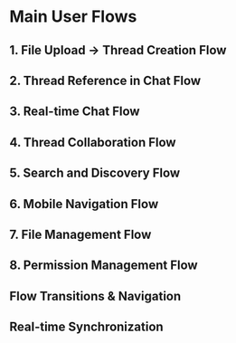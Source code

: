 # Main User Flows

<!-- 주요 사용자 플로우를 단계별로 문서화합니다 -->

## 1. File Upload → Thread Creation Flow

<!-- 파일 업로드에서 스레드 생성까지의 플로우 -->

## 2. Thread Reference in Chat Flow

<!-- 채팅에서 스레드 참조 플로우 -->

## 3. Real-time Chat Flow

<!-- 실시간 채팅 플로우 -->

## 4. Thread Collaboration Flow

<!-- 스레드 협업 플로우 -->

## 5. Search and Discovery Flow

<!-- 검색 및 발견 플로우 -->

## 6. Mobile Navigation Flow

<!-- 모바일 네비게이션 플로우 -->

## 7. File Management Flow

<!-- 파일 관리 플로우 -->

## 8. Permission Management Flow

<!-- 권한 관리 플로우 -->

## Flow Transitions & Navigation

<!-- 플로우 전환 및 네비게이션 -->

## Real-time Synchronization

<!-- 실시간 동기화 -->
